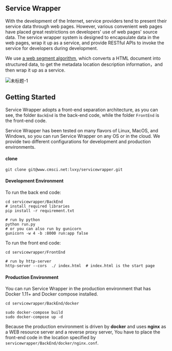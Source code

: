 ## Service Wrapper

With the development of the Internet, service providers tend to present their service data through web pages. However, various convenient web pages have placed great restrictions on developers' use
of web pages' source data. The service wrapper system is designed to encapsulate data in the web pages, wrap it up as a service, and provide RESTful APIs to invoke the service for developers during development.

We use [a web segment algorithm](https://github.com/liaocyintl/WebSegment), which converts a HTML document into structured data,  to get the metadata location description information，and  then  wrap it up as a service.

![未标题-1](http://cmsci.net/lvxy/servicewrapper/tree/master/FrontEnd/main_page.png)

## Getting Started

Service Wrapper adopts a front-end separation architecture, as you can see, the folder `BackEnd` is the back-end code, while the folder `FrontEnd` is the front-end code.

Service Wrapper  has been tested on many flavors of Linux, MacOS, and Windows, so you can run Service Wrapper on any OS or in the cloud. We provide two different configurations for development and production environments. 

#### clone

```git clone git@www.cmsci.net:lvxy/servicewrapper.git```

#### Development Environment

To run the back end code:

```shell
cd servicewrapper/BackEnd
# install required libraries
pip install -r requirement.txt

# run by python
python run.py
# or you can also run by gunicorn
gunicorn -w 4 -b :8000 run:app false
```

To run the front end code:

```shell
cd servicewrapper/FrontEnd

# run by http-server
http-server --cors  ./ index.html  # index.html is the start page

```

#### Production Environment

You can run Service Wrapper in the production environment that has Docker 1.11+ and Docker compose installed.

```shell
cd servicewrapper/BackEnd/docker

sudo docker-compose build
sudo docker-compose up -d
```

Because the production environment is driven by **docker** and uses **nginx** as a WEB resource server and a reverse proxy server, You have to place the front-end code in the location specified by `servicewrapper/BackEnd/docker/nginx.conf`.





#### 